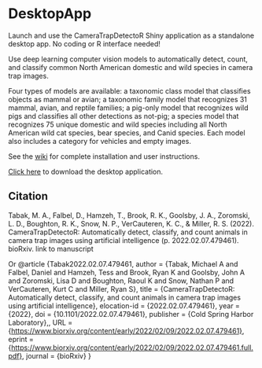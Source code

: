 # DesktopApp
Launch and use the CameraTrapDetectoR Shiny application as a standalone desktop app. No coding or R interface needed!


Use deep learning computer vision models to automatically detect, count, and classify common North American domestic and wild species in camera trap images. 

Four types of models are available: a taxonomic class model that classifies objects as mammal or avian; a taxonomic family model that recognizes 31 mammal, avian, and reptile families; a pig-only model that recognizes wild pigs and classifies all other detections as not-pig; a species model that recognizes 75 unique domestic and wild species including all North American wild cat species, bear species, and Canid species. Each model also includes a category for vehicles and empty images.

See the [wiki](https://github.com/CameraTrapDetectoR/DesktopApp/wiki/) for complete installation and user instructions.  

[Click here](https://drive.google.com/file/d/1cCUviFaIIS5Hxmkq7FnY7TS90SPYeOiF/view?usp=sharing) to download the desktop application.

## Citation

Tabak, M. A., Falbel, D., Hamzeh, T., Brook, R. K., Goolsby, J. A., Zoromski, L. D., Boughton, R. K., Snow, N. P., VerCauteren, K. C., & Miller, R. S. (2022). CameraTrapDetectoR: Automatically detect, classify, and count animals in camera trap images using artificial intelligence (p. 2022.02.07.479461). bioRxiv. link to manuscript

Or
@article {Tabak2022.02.07.479461, author = {Tabak, Michael A and Falbel, Daniel and Hamzeh, Tess and Brook, Ryan K and Goolsby, John A and Zoromski, Lisa D and Boughton, Raoul K and Snow, Nathan P and VerCauteren, Kurt C and Miller, Ryan S}, title = {CameraTrapDetectoR: Automatically detect, classify, and count animals in camera trap images using artificial intelligence}, elocation-id = {2022.02.07.479461}, year = {2022}, doi = {10.1101/2022.02.07.479461}, publisher = {Cold Spring Harbor Laboratory},, URL = {https://www.biorxiv.org/content/early/2022/02/09/2022.02.07.479461}, eprint = {https://www.biorxiv.org/content/early/2022/02/09/2022.02.07.479461.full.pdf}, journal = {bioRxiv} }
